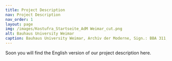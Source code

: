 ```yaml
---
title: Project Description
nav: Project Description
nav_order: 1
layout: page
img: /images/Kostufra_Startseite_AdM Weimar_cut.png
alt: Bauhaus University Weimar
caption: Bauhaus University Weimar, Archiv der Moderne, Sign.: BBA 311, Fotografin unbekannt
---
```


Soon you will find the English version of our project description here.
